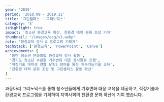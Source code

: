 ```yaml
---
year: '2019'
period: '2018.09 - 2019.11'
title: '그린캠퍼스 - 그리노믹스'
category: 'S'
isHighlight: true
impact: '청소년 환경교육 확산, 친환경 대학 문화 조성 기여'
thumbnail: "/images/esg/s3.webp"
role: '환경교육 강사 & 프로그램 기획자'
techStack: ['환경교육', 'PowerPoint', 'Canva']
achievements: [
  '동탄 청소년 문화의집 환경교육 강사 활동',
  '경기도 청소년 수련원 기후변화 대응 봉사활동 진행',
  '적정기술 대학생 연합 ATUS 참여를 통한 지속가능기술 교육',
  '친환경 대학 문화 조성 및 그린캠퍼스 활동 확산'
]
---
```

과동아리 그리노믹스를 통해 청소년들에게 기후변화 대응 교육을 제공하고, 적정기술과 환경교육 프로그램을 기획하여 지역사회의 친환경 문화 확산에 기여 했습니다. 